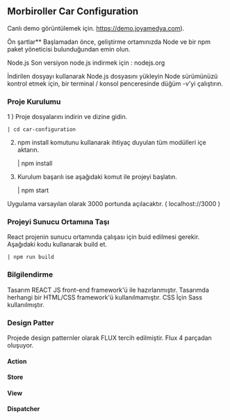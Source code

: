 ## Morbiroller Car Configuration

Canlı demo görüntülemek için. https://demo.joyamedya.com).

Ön şartlar**
Başlamadan önce, geliştirme ortamınızda Node ve bir npm paket yöneticisi bulunduğundan emin olun.

Node.js
Son versiyon node.js indirmek için : nodejs.org

İndirilen dosyayı kullanarak Node.js dosyasını yükleyin
Node sürümünüzü kontrol etmek için, bir terminal / konsol penceresinde düğüm -v'yi çalıştırın.

### Proje Kurulumu

1 ) Proje dosyalarını indirin ve dizine gidin.

    | cd car-configuration
    
2) npm install komutunu kullanarak ihtiyaç duyulan tüm modülleri içe aktarın.

    | npm install
    
3) Kurulum başarılı ise aşağıdaki komut ile projeyi başlatın.

    | npm start
    
Uygulama varsayılan olarak 3000 portunda açılacaktır.  ( localhost://3000 )

### Projeyi Sunucu Ortamına Taşı

React projenin sunucu ortamında çalışası için buid edilmesi gerekir. Aşağıdaki kodu kullanarak build et.

    | npm run build
    
### Bilgilendirme

Tasarım REACT JS front-end framework'ü ile hazırlanmıştır.
Tasarımda herhangi bir HTML/CSS framework'ü kullanılmamıştır.
CSS İçin Sass kullanılmıştır.

### Design Patter

Projede design patternler olarak FLUX tercih edilmiştir.
Flux 4 parçadan oluşuyor.
#### Action
#### Store
#### View
#### Dispatcher


    





